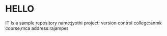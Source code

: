 # HELLO
IT Is a sample repository
name:jyothi
project; version control
college:anmk
course;mca
address:rajampet

